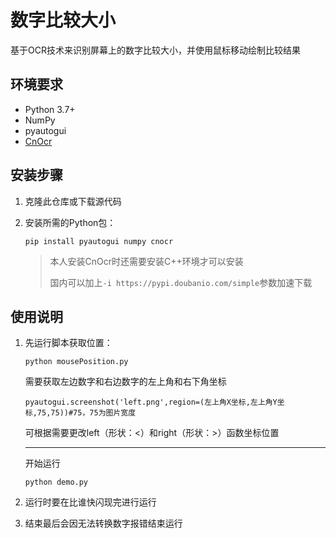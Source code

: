 # 数字比较大小

基于OCR技术来识别屏幕上的数字比较大小，并使用鼠标移动绘制比较结果

## 环境要求

- Python 3.7+
- NumPy
- pyautogui
- [CnOcr](https://github.com/SvenVincent/cnocr)

## 安装步骤

1. 克隆此仓库或下载源代码

2. 安装所需的Python包：

   ```
   pip install pyautogui numpy cnocr
   ```
   > 本人安装CnOcr时还需要安装C++环境才可以安装
   > 
   > 国内可以加上`-i https://pypi.doubanio.com/simple`参数加速下载

## 使用说明

1. 先运行脚本获取位置：
   ```
   python mousePosition.py
   ```
   需要获取左边数字和右边数字的左上角和右下角坐标
   ```
   pyautogui.screenshot('left.png',region=(左上角X坐标,左上角Y坐标,75,75))#75，75为图片宽度
   ```
   可根据需要更改left（形状：<）和right（形状：>）函数坐标位置
   <hr>
   开始运行
   
   ```
   python demo.py
   ```
2. 运行时要在比谁快闪现完进行运行
   
3. 结束最后会因无法转换数字报错结束运行
